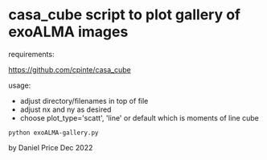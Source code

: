 # casa_cube script to plot gallery of exoALMA images

requirements:

 https://github.com/cpinte/casa_cube

usage:

- adjust directory/filenames in top of file
- adjust nx and ny as desired
- choose plot_type='scatt', 'line' or default which is moments of line cube
```
python exoALMA-gallery.py
```

by Daniel Price Dec 2022
